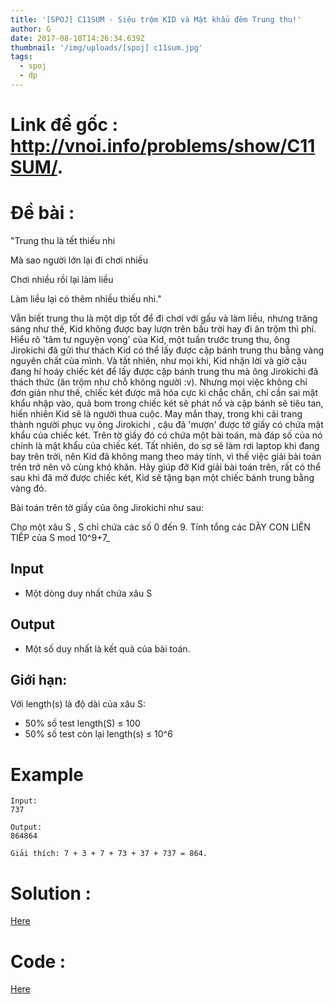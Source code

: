 ```yaml
---
title: '[SPOJ] C11SUM - Siêu trộm KID và Mật khẩu đêm Trung thu!'
author: G
date: 2017-08-10T14:26:34.639Z
thumbnail: '/img/uploads/[spoj] c11sum.jpg'
tags:
  - spoj
  - dp
---
```

# Link đề gốc : <http://vnoi.info/problems/show/C11SUM/>.

# Đề bài :

"Trung thu là tết thiếu nhi

Mà sao người lớn lại đi chơi nhiều

Chơi nhiều rồi lại làm liều

Làm liều lại có thêm nhiều thiếu nhi."

Vẫn biết trung thu là một dịp tốt để đi chơi với gấu và làm liều, nhưng trăng sáng như thế, Kid không được bay lượn trên bầu trời hay đi ăn trộm thì phí. Hiểu rõ 'tâm tư nguyện vọng' của Kid, một tuần trước trung thu, ông Jirokichi đã gửi thư thách Kid có thể lấy được cặp bánh trung thu bằng vàng nguyên chất của mình. Và tất nhiên, như mọi khi, Kid nhận lời và giờ cậu đang hí hoáy chiếc két để lấy được cặp bánh trung thu mà ông Jirokichi đã thách thức \(ăn trộm như chỗ không người :v\). Nhưng mọi việc không chỉ đơn giản như thế, chiếc két được mã hóa cực kì chắc chắn, chỉ cần sai mật khẩu nhập vào, quả bom trong chiếc két sẽ phát nổ và cặp bánh sẽ tiêu tan, hiển nhiên Kid sẽ là người thua cuộc. May mắn thay, trong khi cải trang thành người phục vụ ông Jirokichi , cậu đã 'mượn' được tờ giấy có chứa mật khẩu của chiếc két. Trên tờ giấy đó có chứa một bài toán, mà đáp số của nó chính là mật khẩu của chiếc két. Tất nhiên, do sợ sẽ làm rơi laptop khi đang bay trên trời, nên Kid đã không mang theo máy tính, vì thế việc giải bài toán trên trở nên vô cùng khó khăn. Hãy giúp đỡ Kid giải bài toán trên, rất có thể sau khi đã mở được chiếc két, Kid sẽ tặng bạn một chiếc bánh trung bằng vàng đó.

Bài toán trên tờ giấy của ông Jirokichi như sau:

Cho một xâu S , S chỉ chứa các số 0 đến 9. Tính tổng các DÃY CON LIÊN TIẾP của S mod 10^9+7_

## Input

* Một dòng duy nhất chứa xâu S

## Output

* Một số duy nhất là kết quả của bài toán.

## Giới hạn:

Với length\(s\) là độ dài của xâu S:

* 50% số test length\(S\) ≤ 100
* 50% số test còn lại length\(s\) ≤ 10^6

# Example

```
Input:
737

Output:
864864
```

```
Giải thích: 7 + 3 + 7 + 73 + 37 + 737 = 864.
```

# Solution :
[Here](http://viahold.com/1EEP)

# Code :
[Here](http://viahold.com/1EFW)

